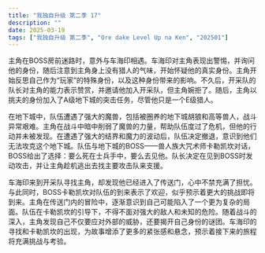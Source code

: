 ```yaml
---
title: "我独自升级 第二季 17"
description: ""
date: 2025-03-19
tags: ["我独自升级 第二季", "Ore dake Level Up na Ken", "202501"]
---
```


主角在BOSS房前迷路时，意外与车海印相遇。车海印对主角表现出警惕，并询问他的身份，随后注意到主角身上没有猎人的气味，开始怀疑他的真实身份。主角开始反思自己作为“玩家”的特殊身份，以及这种身份带来的影响。不久后，开采队的队长对主角的能力表示赞赏，并邀请他加入开采队，但主角婉拒了。随后，主角以挑夫的身份加入了A级地下城的突击任务，尽管他只是一个E级猎人。

在地下城中，队伍遭遇了强大的魔兽，包括被圈养的地下城胡狼和高等兽人，战斗异常艰难。主角在战斗中暗中削弱了魔兽的力量，帮助队伍度过了危机，但他的行动并未被发现。在遭遇了强大的结界和魔力的波动后，队伍决定撤退，意识到他们无法攻克这个地下城。队伍与地下城的BOSS——兽人族大咒术师卡勒凯坎对话，BOSS给出了选择：要么死在士兵手中，要么去见他。队长决定在见到BOSS时发动攻击，并让主角趁机逃出去找主要攻击队来支援。

车海印来到开采队寻找主角，却发现他已经进入了传送门，心中不禁充满了担忧。与此同时，BOSS卡勒凯坎对队伍的到来表示了欢迎，似乎预示着更大的挑战即将到来。主角在传送门内的冒险中，逐渐意识到自己可能陷入了一个更为复杂的局面。队伍在卡勒凯坎的引导下，不得不面对强大的敌人和未知的危险。随着战斗的深入，主角发现自己不仅要应对外部的威胁，还要揭开自己身份的谜团。车海印的寻找和卡勒凯坎的出现，为故事增添了更多的紧张感和悬念，预示着接下来的旅程将充满挑战与考验。